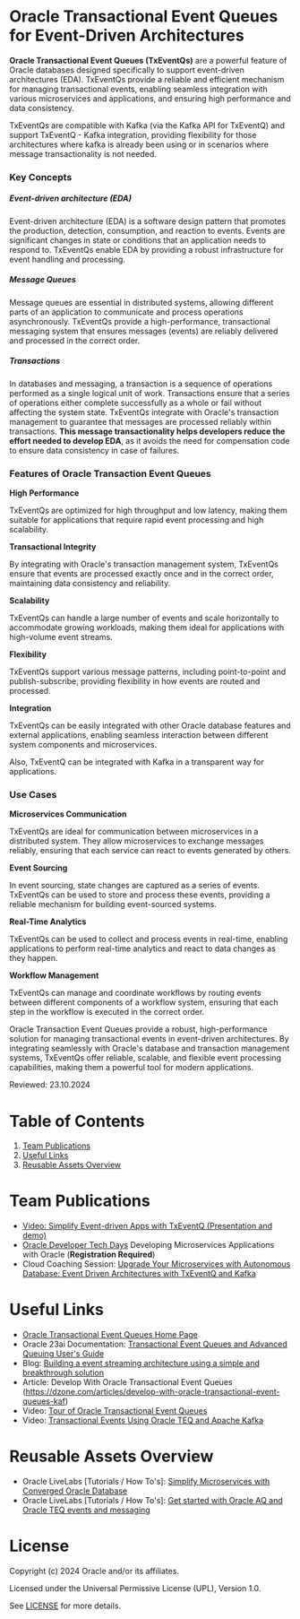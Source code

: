 # Oracle Transactional Event Queues for Event-Driven Architectures

**Oracle Transactional Event Queues (TxEventQs)** are a powerful feature of Oracle databases designed specifically to support event-driven architectures (EDA). TxEventQs provide a reliable and efficient mechanism for managing transactional events, enabling seamless integration with various microservices and applications, and ensuring high performance and data consistency.

TxEventQs are compatible with Kafka (via the Kafka API for TxEventQ) and support TxEventQ - Kafka integration, providing flexibility for those architectures where kafka is already been using or in scenarios where message transactionality is not needed.

### Key Concepts

##### Event-driven architecture (EDA)

Event-driven architecture (EDA) is a software design pattern that promotes the production, detection, consumption, and reaction to events. Events are significant changes in state or conditions that an application needs to respond to. TxEventQs enable EDA by providing a robust infrastructure for event handling and processing.

##### Message Queues

Message queues are essential in distributed systems, allowing different parts of an application to communicate and process operations asynchronously. TxEventQs provide a high-performance, transactional messaging system that ensures messages (events) are reliably delivered and processed in the correct order.

##### Transactions

In databases and messaging, a transaction is a sequence of operations performed as a single logical unit of work. Transactions ensure that a series of operations either complete successfully as a whole or fail without affecting the system state. TxEventQs integrate with Oracle's transaction management to guarantee that messages are processed reliably within transactions. **This message transactionality helps developers reduce the effort needed to develop EDA**, as it avoids the need for compensation code to ensure data consistency in case of failures.

### Features of Oracle Transaction Event Queues

**High Performance**

TxEventQs are optimized for high throughput and low latency, making them suitable for applications that require rapid event processing and high scalability.

**Transactional Integrity**

By integrating with Oracle's transaction management system, TxEventQs ensure that events are processed exactly once and in the correct order, maintaining data consistency and reliability.

**Scalability**

TxEventQs can handle a large number of events and scale horizontally to accommodate growing workloads, making them ideal for applications with high-volume event streams.

**Flexibility**

TxEventQs support various message patterns, including point-to-point and publish-subscribe, providing flexibility in how events are routed and processed.

**Integration**

TxEventQs can be easily integrated with other Oracle database features and external applications, enabling seamless interaction between different system components and microservices. 

Also, TxEventQ can be integrated with Kafka in a transparent way for applications. 

### Use Cases

**Microservices Communication**

TxEventQs are ideal for communication between microservices in a distributed system. They allow microservices to exchange messages reliably, ensuring that each service can react to events generated by others.

**Event Sourcing**

In event sourcing, state changes are captured as a series of events. TxEventQs can be used to store and process these events, providing a reliable mechanism for building event-sourced systems.

**Real-Time Analytics**

TxEventQs can be used to collect and process events in real-time, enabling applications to perform real-time analytics and react to data changes as they happen.

**Workflow Management**

TxEventQs can manage and coordinate workflows by routing events between different components of a workflow system, ensuring that each step in the workflow is executed in the correct order.

Oracle Transaction Event Queues provide a robust, high-performance solution for managing transactional events in event-driven architectures. By integrating seamlessly with Oracle's database and transaction management systems, TxEventQs offer reliable, scalable, and flexible event processing capabilities, making them a powerful tool for modern applications.

Reviewed: 23.10.2024

# Table of Contents
 
1. [Team Publications](#team-publications)
2. [Useful Links](#useful-links)
3. [Reusable Assets Overview](#reusable-assets-overview)

# Team Publications
- [Video: Simplify Event-driven Apps with TxEventQ (Presentation and demo)](https://otube.oracle.com/media/Simplify%20Event-driven%20Apps%20with%20TxEventQ/1_zsf9huje)
- [Oracle Developer Tech Days](https://go.oracle.com/LP=138674?elqCampaignId=500067&src1=:se:lw:ie:pt:::SEO400308921SW&evite=WWMK230914P00011:se:lw:ie:pt:::SEO400308921SW) Developing Microservices Applications with Oracle (**Registration Required**)
- Cloud Coaching Session: [Upgrade Your Microservices with Autonomous Database: Event Driven Architectures with TxEventQ and Kafka](https://www.youtube.com/watch?v=my4KMotFKwM&list=PLPIzp-E1msrZbCMh7NObbSSoI7q924MZS&index=1&t=7s)

# Useful Links
- [Oracle Transactional Event Queues Home Page](https://www.oracle.com/database/advanced-queuing/)
- Oracle 23ai Documentation: [Transactional Event Queues and Advanced Queuing User's Guide](https://docs.oracle.com/en/database/oracle/oracle-database/23/adque/index.html)
- Blog: [Building a event streaming architecture using a simple and breakthrough solution](https://luca-bindi.medium.com/building-a-event-streaming-architecture-using-a-simple-and-breakthrough-solution-db6270ea6183)
- Article: Develop With Oracle Transactional Event Queues (https://dzone.com/articles/develop-with-oracle-transactional-event-queues-kaf)
- Video: [Tour of Oracle Transactional Event Queues](https://www.youtube.com/watch?v=_udsAs0GRkU)
- Video: [Transactional Events Using Oracle TEQ and Apache Kafka](https://www.youtube.com/watch?v=BZ4bJtNyV-g)

# Reusable Assets Overview
- Oracle LiveLabs [Tutorials / How To's]: [Simplify Microservices with Converged Oracle Database](https://apexapps.oracle.com/pls/apex/r/dbpm/livelabs/view-workshop?wid=637)
- Oracle LiveLabs [Tutorials / How To's]: [Get started with Oracle AQ and Oracle TEQ events and messaging](https://apexapps.oracle.com/pls/apex/r/dbpm/livelabs/view-workshop?wid=1016)

# License

Copyright (c) 2024 Oracle and/or its affiliates.

Licensed under the Universal Permissive License (UPL), Version 1.0.

See [LICENSE](https://github.com/oracle-devrel/technology-engineering/blob/main/LICENSE) for more details.
